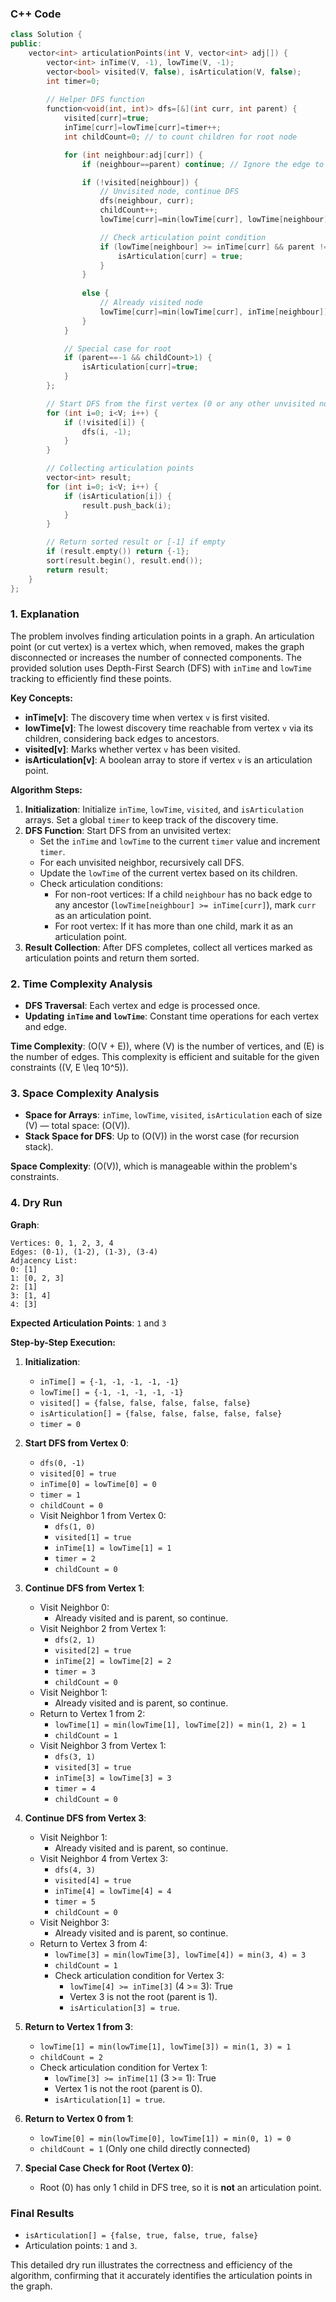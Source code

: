 ### C++ Code
```cpp
class Solution {
public:
    vector<int> articulationPoints(int V, vector<int> adj[]) {
        vector<int> inTime(V, -1), lowTime(V, -1);
        vector<bool> visited(V, false), isArticulation(V, false);
        int timer=0;
        
        // Helper DFS function
        function<void(int, int)> dfs=[&](int curr, int parent) {
            visited[curr]=true;
            inTime[curr]=lowTime[curr]=timer++;
            int childCount=0; // to count children for root node

            for (int neighbour:adj[curr]) {
                if (neighbour==parent) continue; // Ignore the edge to parent

                if (!visited[neighbour]) {
                    // Unvisited node, continue DFS
                    dfs(neighbour, curr);
                    childCount++;
                    lowTime[curr]=min(lowTime[curr], lowTime[neighbour]);

                    // Check articulation point condition
                    if (lowTime[neighbour] >= inTime[curr] && parent != -1) {
                        isArticulation[curr] = true;
                    }
                } 
                
                else {
                    // Already visited node
                    lowTime[curr]=min(lowTime[curr], inTime[neighbour]);
                }
            }

            // Special case for root
            if (parent==-1 && childCount>1) {
                isArticulation[curr]=true;
            }
        };

        // Start DFS from the first vertex (0 or any other unvisited node)
        for (int i=0; i<V; i++) {
            if (!visited[i]) {
                dfs(i, -1);
            }
        }

        // Collecting articulation points
        vector<int> result;
        for (int i=0; i<V; i++) {
            if (isArticulation[i]) {
                result.push_back(i);
            }
        }

        // Return sorted result or [-1] if empty
        if (result.empty()) return {-1};
        sort(result.begin(), result.end());
        return result;
    }
};
```
### 1. Explanation

The problem involves finding articulation points in a graph. An articulation point (or cut vertex) is a vertex which, when removed, makes the graph disconnected or increases the number of connected components. The provided solution uses Depth-First Search (DFS) with `inTime` and `lowTime` tracking to efficiently find these points.

**Key Concepts:**
- **inTime[v]**: The discovery time when vertex `v` is first visited.
- **lowTime[v]**: The lowest discovery time reachable from vertex `v` via its children, considering back edges to ancestors.
- **visited[v]**: Marks whether vertex `v` has been visited.
- **isArticulation[v]**: A boolean array to store if vertex `v` is an articulation point.

**Algorithm Steps:**
1. **Initialization**: Initialize `inTime`, `lowTime`, `visited`, and `isArticulation` arrays. Set a global `timer` to keep track of the discovery time.
2. **DFS Function**: Start DFS from an unvisited vertex:
   - Set the `inTime` and `lowTime` to the current `timer` value and increment `timer`.
   - For each unvisited neighbor, recursively call DFS.
   - Update the `lowTime` of the current vertex based on its children.
   - Check articulation conditions:
     - For non-root vertices: If a child `neighbour` has no back edge to any ancestor (`lowTime[neighbour] >= inTime[curr]`), mark `curr` as an articulation point.
     - For root vertex: If it has more than one child, mark it as an articulation point.
3. **Result Collection**: After DFS completes, collect all vertices marked as articulation points and return them sorted.

### 2. Time Complexity Analysis

- **DFS Traversal**: Each vertex and edge is processed once.
- **Updating `inTime` and `lowTime`**: Constant time operations for each vertex and edge.

**Time Complexity**: \(O(V + E)\), where \(V\) is the number of vertices, and \(E\) is the number of edges. This complexity is efficient and suitable for the given constraints (\(V, E \leq 10^5\)).

### 3. Space Complexity Analysis

- **Space for Arrays**: `inTime`, `lowTime`, `visited`, `isArticulation` each of size \(V\) — total space: \(O(V)\).
- **Stack Space for DFS**: Up to \(O(V)\) in the worst case (for recursion stack).

**Space Complexity**: \(O(V)\), which is manageable within the problem's constraints.

### 4. Dry Run

**Graph**:  
```
Vertices: 0, 1, 2, 3, 4  
Edges: (0-1), (1-2), (1-3), (3-4)  
Adjacency List:
0: [1]
1: [0, 2, 3]
2: [1]
3: [1, 4]
4: [3]
```

**Expected Articulation Points**: `1` and `3`

**Step-by-Step Execution:**

1. **Initialization**:
   - `inTime[] = {-1, -1, -1, -1, -1}`
   - `lowTime[] = {-1, -1, -1, -1, -1}`
   - `visited[] = {false, false, false, false, false}`
   - `isArticulation[] = {false, false, false, false, false}`
   - `timer = 0`

2. **Start DFS from Vertex 0**:
   - `dfs(0, -1)`
   - `visited[0] = true`
   - `inTime[0] = lowTime[0] = 0`
   - `timer = 1`
   - `childCount = 0`
   - Visit Neighbor 1 from Vertex 0:
     - `dfs(1, 0)`
     - `visited[1] = true`
     - `inTime[1] = lowTime[1] = 1`
     - `timer = 2`
     - `childCount = 0`
     
3. **Continue DFS from Vertex 1**:
   - Visit Neighbor 0:
     - Already visited and is parent, so continue.
   - Visit Neighbor 2 from Vertex 1:
     - `dfs(2, 1)`
     - `visited[2] = true`
     - `inTime[2] = lowTime[2] = 2`
     - `timer = 3`
     - `childCount = 0`
   - Visit Neighbor 1:
     - Already visited and is parent, so continue.
   - Return to Vertex 1 from 2:
     - `lowTime[1] = min(lowTime[1], lowTime[2]) = min(1, 2) = 1`
     - `childCount = 1`
   - Visit Neighbor 3 from Vertex 1:
     - `dfs(3, 1)`
     - `visited[3] = true`
     - `inTime[3] = lowTime[3] = 3`
     - `timer = 4`
     - `childCount = 0`
     
4. **Continue DFS from Vertex 3**:
   - Visit Neighbor 1:
     - Already visited and is parent, so continue.
   - Visit Neighbor 4 from Vertex 3:
     - `dfs(4, 3)`
     - `visited[4] = true`
     - `inTime[4] = lowTime[4] = 4`
     - `timer = 5`
     - `childCount = 0`
   - Visit Neighbor 3:
     - Already visited and is parent, so continue.
   - Return to Vertex 3 from 4:
     - `lowTime[3] = min(lowTime[3], lowTime[4]) = min(3, 4) = 3`
     - `childCount = 1`
     - Check articulation condition for Vertex 3:
       - `lowTime[4] >= inTime[3]` (4 >= 3): True
       - Vertex 3 is not the root (parent is 1).
       - `isArticulation[3] = true`.

5. **Return to Vertex 1 from 3**:
   - `lowTime[1] = min(lowTime[1], lowTime[3]) = min(1, 3) = 1`
   - `childCount = 2`
   - Check articulation condition for Vertex 1:
     - `lowTime[3] >= inTime[1]` (3 >= 1): True
     - Vertex 1 is not the root (parent is 0).
     - `isArticulation[1] = true`.

6. **Return to Vertex 0 from 1**:
   - `lowTime[0] = min(lowTime[0], lowTime[1]) = min(0, 1) = 0`
   - `childCount = 1` (Only one child directly connected)
   
7. **Special Case Check for Root (Vertex 0)**:
   - Root (0) has only 1 child in DFS tree, so it is **not** an articulation point.

### Final Results

- `isArticulation[] = {false, true, false, true, false}`
- Articulation points: `1` and `3`.

This detailed dry run illustrates the correctness and efficiency of the algorithm, confirming that it accurately identifies the articulation points in the graph.
